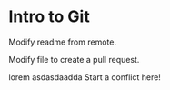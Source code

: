 
# Intro to Git

Modify readme from remote.

Modify file to create a pull request.


lorem
asdasdaadda
Start a conflict here!
